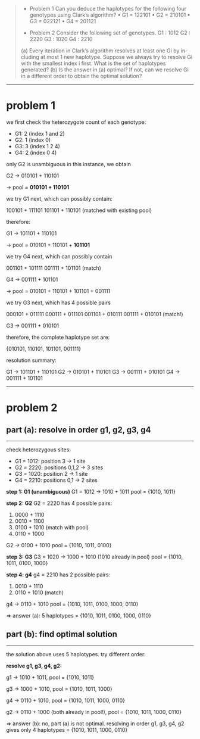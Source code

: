 > - Problem 1
> Can you deduce the haplotypes for the following four genotypes using
> Clark’s algorithm?
> • G1 = 122101
> • G2 = 210101
> • G3 = 022121
> • G4 = 201121 
> 
> - Problem 2
> Consider the following set of genotypes.
> G1 : 1012
> G2 : 2220
> G3 : 1020
> G4 : 2210
> 
> (a) Every iteration in Clark’s algorithm resolves at least one Gi by in-
> cluding at most 1 new haplotype. Suppose we always try to resolve Gi
> with the smallest index i first. What is the set of haplotypes generated?
> (b) Is the answer in (a) optimal? If not, can we resolve Gi in a different
> order to obtain the optimal solution?

--------------------------------------------------------------------------------
# problem 1

we first check the heterozygote count of each genotype:
- G1: 2 (index 1 and 2)
- G2: 1 (index 0)
- G3: 3 (index 1 2 4)
- G4: 2 (index 0 4)

only G2 is unambiguous in this instance, we obtain

G2 -> 010101 + 110101

-> pool = __010101 + 110101__

we try G1 next, which can possibly contain:

100101 + 111101
101101 + 110101 (matched with existing pool)

therefore:

G1 -> 101101 + 110101

-> pool = 010101 + 110101 + __101101__

we try G4 next, which can possibly contain

001101 + 101111
001111 + 101101 (match)

G4 -> 001111 + 101101

-> pool = 010101 + 110101 + 101101 + 001111

we try G3 next, which has 4 possible pairs

000101 + 011111
000111 + 011101
001101 + 010111
001111 + 010101 (match!)

G3 -> 001111 + 010101

therefore, the complete haplotype set are:

{010101, 110101, 101101, 001111}

resolution summary:

G1 -> 101101 + 110101
G2 -> 010101 + 110101
G3 -> 001111 + 010101
G4 -> 001111 + 101101

--------------------------------------------------------------------------------
# problem 2

## part (a): resolve in order g1, g2, g3, g4
--------------------------------------------

check heterozygous sites:
- G1 = 1012: position 3 → 1 site
- G2 = 2220: positions 0,1,2 → 3 sites  
- G3 = 1020: position 2 → 1 site
- G4 = 2210: positions 0,1 → 2 sites

__step 1: G1 (unambiguous)__ 
G1 = 1012 → 1010 + 1011 
pool = {1010, 1011}

__step 2: G2__ 
G2 = 2220 has 4 possible pairs:
1. 0000 + 1110
2. 0010 + 1100
3. 0100 + 1010 (match with pool)
4. 0110 + 1000

G2 → 0100 + 1010 pool = {1010, 1011, 0100}

__step 3: G3__ 
G3 = 1020 → 1000 + 1010 (1010 already in pool) 
pool = {1010, 1011, 0100, 1000}

__step 4: g4__ g4 = 2210 has 2 possible pairs:
1. 0010 + 1110
2. 0110 + 1010 (match)

g4 → 0110 + 1010 
pool = {1010, 1011, 0100, 1000, 0110}

=> answer (a): 5 haplotypes = {1010, 1011, 0100, 1000, 0110}

## part (b): find optimal solution
----------------------------------

the solution above uses 5 haplotypes. try different order:

__resolve g1, g3, g4, g2:__

g1 → 1010 + 1011, pool = {1010, 1011}

g3 → 1000 + 1010, pool = {1010, 1011, 1000}

g4 → 0110 + 1010,  pool = {1010, 1011, 1000, 0110}

g2 → 0110 + 1000 (both already in pool!), pool = {1010, 1011, 1000, 0110}

=> answer (b): no, part (a) is not optimal. resolving in order g1, g3, g4, g2
gives only 4 haplotypes = {1010, 1011, 1000, 0110}
